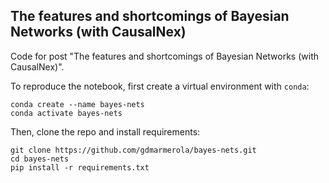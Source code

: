 ## The features and shortcomings of Bayesian Networks (with CausalNex)

Code for post "The features and shortcomings of Bayesian Networks (with CausalNex)".

To reproduce the notebook, first create a virtual environment with `conda`:

```
conda create --name bayes-nets
conda activate bayes-nets
```

Then, clone the repo and install requirements:


```
git clone https://github.com/gdmarmerola/bayes-nets.git
cd bayes-nets
pip install -r requirements.txt
```